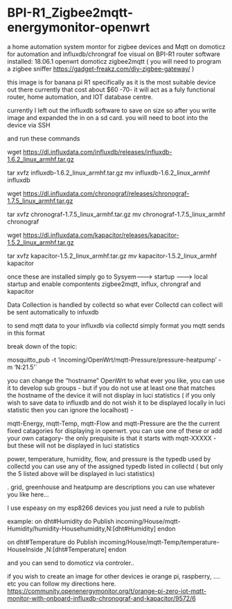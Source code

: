 # BPI-R1_Zigbee2mqtt-energymonitor-openwrt
a home automation system montor for zigbee devices and Mqtt on domoticz for automation  and influxdb/chrongraf foe visual on BPI-R1 router
software installed:
18.06.1 openwrt
domoticz
zigbee2mqtt ( you will need to program a zigbee sniffer https://gadget-freakz.com/diy-zigbee-gateway/ )

this image is for banana pi R1   specifically as  it is  the most suitable device out there currently that cost about $60 -70-  it will act as a fuly functional router, home automation, and IOT database centre.

currently I left out the influxdb software to save on size  so after you write image and expanded the in on a sd card.  you will need to boot into the device via SSH 

and run these commands

wget https://dl.influxdata.com/influxdb/releases/influxdb-1.6.2_linux_armhf.tar.gz

tar xvfz influxdb-1.6.2_linux_armhf.tar.gz
mv influxdb-1.6.2_linux_armhf influxdb

wget https://dl.influxdata.com/chronograf/releases/chronograf-1.7.5_linux_armhf.tar.gz

tar xvfz chronograf-1.7.5_linux_armhf.tar.gz
 mv chronograf-1.7.5_linux_armhf chronograf
 
wget https://dl.influxdata.com/kapacitor/releases/kapacitor-1.5.2_linux_armhf.tar.gz

tar xvfz kapacitor-1.5.2_linux_armhf.tar.gz
mv kapacitor-1.5.2_linux_armhf kapacitor

once these are installed  simply  go to Sysyem---> startup ---> local startup  and enable compontents zigbee2mqtt, influx, chrongraf and kapacitor

Data Collection is handled by collectd so what ever Collectd can collect will be sent automatically to infuxdb

 to send  mqtt data to your influxdb via collectd simply format you mqtt sends in this format 
 
 break down of the topic:

mosquitto_pub -t ‘incoming/OpenWrt/mqtt-Pressure/pressure-heatpump’ -m ‘N:21.5’`

you can change the “hostname” OpenWrt to what ever you like, you can use it to develop sub groups - but if you do not use at least one that matches the hostname of the device it will not display in luci statistics ( if you only wish to save data to influxdb and do not wish it to be displayed locally in luci statistic then you can ignore the localhost) -

mqtt-Energy, mqtt-Temp, mqtt-Flow and mqtt-Pressure are the the current fixed catagories for displaying in openwrt. you can use one of these or add your own catagory- the only prequisite is that it starts with mqtt-XXXXX - but these will not be displayed in luci statistics

power, temperature, humidity, flow, and pressure is the typedb used by collectd you can use any of the assigned typedb listed in collectd ( but only the 5 listed above will be displayed in luci statistics)

. grid, greenhouse and heatpump are descriptions you can use whatever you like here…

I use  espeasy   on my esp8266 devices  you just need a rule to publish

example:
on dht#Humidity do
 Publish incoming/House/mqtt-Humidity/humidity-Househumidity,N:[dht#Humidity] 
endon

on dht#Temperature do
 Publish incoming/House/mqtt-Temp/temperature-HouseInside ,N:[dht#Temperature] 
 endon
 
 and you can send to domoticz  via controler..
 
 if you wish to create an image for other  devices ie orange pi, raspberry,  .... etc  you can follow  my directions here. https://community.openenergymonitor.org/t/orange-pi-zero-iot-mqtt-monitor-with-onboard-influxdb-chronograf-and-kapacitor/9572/6
